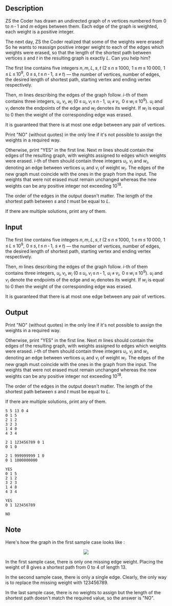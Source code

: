 ## Description

<div><p>ZS the Coder has drawn an undirected graph of <span class="tex-span"><i>n</i></span> vertices numbered from <span class="tex-span">0</span> to <span class="tex-span"><i>n</i> - 1</span> and <span class="tex-span"><i>m</i></span> edges between them. Each edge of the graph is weighted, each weight is a <span class="tex-font-style-bf">positive integer</span>.</p><p>The next day, ZS the Coder realized that some of the weights were erased! So he wants to reassign <span class="tex-font-style-bf">positive integer</span> weight to each of the edges which weights were erased, so that the length of the shortest path between vertices <span class="tex-span"><i>s</i></span> and <span class="tex-span"><i>t</i></span> in the resulting graph is exactly <span class="tex-span"><i>L</i></span>. Can you help him?</p></div><div class="input-specification"><p>The first line contains five integers <span class="tex-span"><i>n</i>, <i>m</i>, <i>L</i>, <i>s</i>, <i>t</i></span> (<span class="tex-span">2 ≤ <i>n</i> ≤ 1000,  1 ≤ <i>m</i> ≤ 10 000,  1 ≤ <i>L</i> ≤ 10<sup class="upper-index">9</sup>,  0 ≤ <i>s</i>, <i>t</i> ≤ <i>n</i> - 1,  <i>s</i> ≠ <i>t</i></span>)&nbsp;— the number of vertices, number of edges, the desired length of shortest path, starting vertex and ending vertex respectively.</p><p>Then, <span class="tex-span"><i>m</i></span> lines describing the edges of the graph follow. <span class="tex-span"><i>i</i></span>-th of them contains three integers, <span class="tex-span"><i>u</i><sub class="lower-index"><i>i</i></sub>, <i>v</i><sub class="lower-index"><i>i</i></sub>, <i>w</i><sub class="lower-index"><i>i</i></sub></span> (<span class="tex-span">0 ≤ <i>u</i><sub class="lower-index"><i>i</i></sub>, <i>v</i><sub class="lower-index"><i>i</i></sub> ≤ <i>n</i> - 1,  <i>u</i><sub class="lower-index"><i>i</i></sub> ≠ <i>v</i><sub class="lower-index"><i>i</i></sub>,  0 ≤ <i>w</i><sub class="lower-index"><i>i</i></sub> ≤ 10<sup class="upper-index">9</sup></span>). <span class="tex-span"><i>u</i><sub class="lower-index"><i>i</i></sub></span> and <span class="tex-span"><i>v</i><sub class="lower-index"><i>i</i></sub></span> denote the endpoints of the edge and <span class="tex-span"><i>w</i><sub class="lower-index"><i>i</i></sub></span> denotes its weight. If <span class="tex-span"><i>w</i><sub class="lower-index"><i>i</i></sub></span> is equal to <span class="tex-span">0</span> then the weight of the corresponding edge was erased.</p><p>It is guaranteed that there is at most one edge between any pair of vertices.</p></div><div class="output-specification"><p>Print "<span class="tex-font-style-tt">NO</span>" (without quotes) in the only line if it's not possible to assign the weights in a required way.</p><p>Otherwise, print "<span class="tex-font-style-tt">YES</span>" in the first line. Next <span class="tex-span"><i>m</i></span> lines should contain the edges of the resulting graph, with weights assigned to edges which weights were erased. <span class="tex-span"><i>i</i></span>-th of them should contain three integers <span class="tex-span"><i>u</i><sub class="lower-index"><i>i</i></sub></span>, <span class="tex-span"><i>v</i><sub class="lower-index"><i>i</i></sub></span> and <span class="tex-span"><i>w</i><sub class="lower-index"><i>i</i></sub></span>, denoting an edge between vertices <span class="tex-span"><i>u</i><sub class="lower-index"><i>i</i></sub></span> and <span class="tex-span"><i>v</i><sub class="lower-index"><i>i</i></sub></span> of weight <span class="tex-span"><i>w</i><sub class="lower-index"><i>i</i></sub></span>. The edges of the new graph must coincide with the ones in the graph from the input. The weights that were not erased must remain unchanged whereas the new weights can be any <span class="tex-font-style-bf">positive integer</span> not exceeding <span class="tex-span">10<sup class="upper-index">18</sup></span>. </p><p>The order of the edges in the output doesn't matter. The length of the shortest path between <span class="tex-span"><i>s</i></span> and <span class="tex-span"><i>t</i></span> must be equal to <span class="tex-span"><i>L</i></span>.</p><p>If there are multiple solutions, print any of them.</p></div>

## Input

<p>The first line contains five integers <span class="tex-span"><i>n</i>, <i>m</i>, <i>L</i>, <i>s</i>, <i>t</i></span> (<span class="tex-span">2 ≤ <i>n</i> ≤ 1000,  1 ≤ <i>m</i> ≤ 10 000,  1 ≤ <i>L</i> ≤ 10<sup class="upper-index">9</sup>,  0 ≤ <i>s</i>, <i>t</i> ≤ <i>n</i> - 1,  <i>s</i> ≠ <i>t</i></span>)&nbsp;— the number of vertices, number of edges, the desired length of shortest path, starting vertex and ending vertex respectively.</p><p>Then, <span class="tex-span"><i>m</i></span> lines describing the edges of the graph follow. <span class="tex-span"><i>i</i></span>-th of them contains three integers, <span class="tex-span"><i>u</i><sub class="lower-index"><i>i</i></sub>, <i>v</i><sub class="lower-index"><i>i</i></sub>, <i>w</i><sub class="lower-index"><i>i</i></sub></span> (<span class="tex-span">0 ≤ <i>u</i><sub class="lower-index"><i>i</i></sub>, <i>v</i><sub class="lower-index"><i>i</i></sub> ≤ <i>n</i> - 1,  <i>u</i><sub class="lower-index"><i>i</i></sub> ≠ <i>v</i><sub class="lower-index"><i>i</i></sub>,  0 ≤ <i>w</i><sub class="lower-index"><i>i</i></sub> ≤ 10<sup class="upper-index">9</sup></span>). <span class="tex-span"><i>u</i><sub class="lower-index"><i>i</i></sub></span> and <span class="tex-span"><i>v</i><sub class="lower-index"><i>i</i></sub></span> denote the endpoints of the edge and <span class="tex-span"><i>w</i><sub class="lower-index"><i>i</i></sub></span> denotes its weight. If <span class="tex-span"><i>w</i><sub class="lower-index"><i>i</i></sub></span> is equal to <span class="tex-span">0</span> then the weight of the corresponding edge was erased.</p><p>It is guaranteed that there is at most one edge between any pair of vertices.</p>

## Output

<p>Print "<span class="tex-font-style-tt">NO</span>" (without quotes) in the only line if it's not possible to assign the weights in a required way.</p><p>Otherwise, print "<span class="tex-font-style-tt">YES</span>" in the first line. Next <span class="tex-span"><i>m</i></span> lines should contain the edges of the resulting graph, with weights assigned to edges which weights were erased. <span class="tex-span"><i>i</i></span>-th of them should contain three integers <span class="tex-span"><i>u</i><sub class="lower-index"><i>i</i></sub></span>, <span class="tex-span"><i>v</i><sub class="lower-index"><i>i</i></sub></span> and <span class="tex-span"><i>w</i><sub class="lower-index"><i>i</i></sub></span>, denoting an edge between vertices <span class="tex-span"><i>u</i><sub class="lower-index"><i>i</i></sub></span> and <span class="tex-span"><i>v</i><sub class="lower-index"><i>i</i></sub></span> of weight <span class="tex-span"><i>w</i><sub class="lower-index"><i>i</i></sub></span>. The edges of the new graph must coincide with the ones in the graph from the input. The weights that were not erased must remain unchanged whereas the new weights can be any <span class="tex-font-style-bf">positive integer</span> not exceeding <span class="tex-span">10<sup class="upper-index">18</sup></span>. </p><p>The order of the edges in the output doesn't matter. The length of the shortest path between <span class="tex-span"><i>s</i></span> and <span class="tex-span"><i>t</i></span> must be equal to <span class="tex-span"><i>L</i></span>.</p><p>If there are multiple solutions, print any of them.</p>





```input1
5 5 13 0 4
0 1 5
2 1 2
3 2 3
1 4 0
4 3 4

```




```input2
2 1 123456789 0 1
0 1 0

```




```input3
2 1 999999999 1 0
0 1 1000000000

```




```output1
YES
0 1 5
2 1 2
3 2 3
1 4 8
4 3 4

```




```output2
YES
0 1 123456789

```




```output3
NO

```



## Note

<p>Here's how the graph in the first sample case looks like :</p><center> <img class="tex-graphics" src="file://QIVctUM9.png" style="max-width: 100.0%;max-height: 100.0%;"> </center><p>In the first sample case, there is only one missing edge weight. Placing the weight of <span class="tex-span">8</span> gives a shortest path from <span class="tex-span">0</span> to <span class="tex-span">4</span> of length <span class="tex-span">13</span>.</p><p>In the second sample case, there is only a single edge. Clearly, the only way is to replace the missing weight with <span class="tex-span">123456789</span>.</p><p>In the last sample case, there is no weights to assign but the length of the shortest path doesn't match the required value, so the answer is "<span class="tex-font-style-tt">NO</span>".</p>
